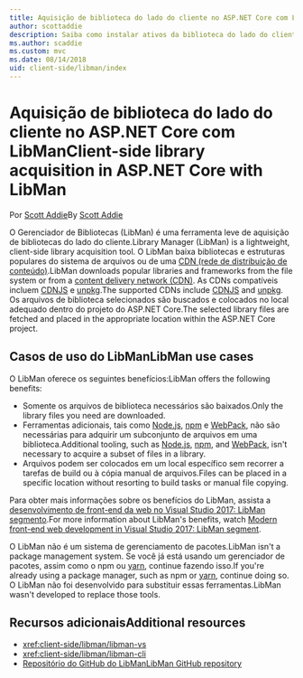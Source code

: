 ```yaml
---
title: Aquisição de biblioteca do lado do cliente no ASP.NET Core com LibMan
author: scottaddie
description: Saiba como instalar ativos da biblioteca do lado do cliente em um projeto do ASP.NET Core usando o Gerenciador de Bibliotecas (LibMan).
ms.author: scaddie
ms.custom: mvc
ms.date: 08/14/2018
uid: client-side/libman/index
---
```

# <a name="client-side-library-acquisition-in-aspnet-core-with-libman"></a><span data-ttu-id="d1465-103">Aquisição de biblioteca do lado do cliente no ASP.NET Core com LibMan</span><span class="sxs-lookup"><span data-stu-id="d1465-103">Client-side library acquisition in ASP.NET Core with LibMan</span></span>

<span data-ttu-id="d1465-104">Por [Scott Addie](https://twitter.com/Scott_Addie)</span><span class="sxs-lookup"><span data-stu-id="d1465-104">By [Scott Addie](https://twitter.com/Scott_Addie)</span></span>

<span data-ttu-id="d1465-105">O Gerenciador de Bibliotecas (LibMan) é uma ferramenta leve de aquisição de bibliotecas do lado do cliente.</span><span class="sxs-lookup"><span data-stu-id="d1465-105">Library Manager (LibMan) is a lightweight, client-side library acquisition tool.</span></span> <span data-ttu-id="d1465-106">O LibMan baixa bibliotecas e estruturas populares do sistema de arquivos ou de uma [CDN (rede de distribuição de conteúdo)](https://wikipedia.org/wiki/Content_delivery_network).</span><span class="sxs-lookup"><span data-stu-id="d1465-106">LibMan downloads popular libraries and frameworks from the file system or from a [content delivery network (CDN)](https://wikipedia.org/wiki/Content_delivery_network).</span></span> <span data-ttu-id="d1465-107">As CDNs compatíveis incluem [CDNJS](https://cdnjs.com/) e [unpkg](https://unpkg.com/#/).</span><span class="sxs-lookup"><span data-stu-id="d1465-107">The supported CDNs include [CDNJS](https://cdnjs.com/) and [unpkg](https://unpkg.com/#/).</span></span> <span data-ttu-id="d1465-108">Os arquivos de biblioteca selecionados são buscados e colocados no local adequado dentro do projeto do ASP.NET Core.</span><span class="sxs-lookup"><span data-stu-id="d1465-108">The selected library files are fetched and placed in the appropriate location within the ASP.NET Core project.</span></span>

## <a name="libman-use-cases"></a><span data-ttu-id="d1465-109">Casos de uso do LibMan</span><span class="sxs-lookup"><span data-stu-id="d1465-109">LibMan use cases</span></span>

<span data-ttu-id="d1465-110">O LibMan oferece os seguintes benefícios:</span><span class="sxs-lookup"><span data-stu-id="d1465-110">LibMan offers the following benefits:</span></span>

* <span data-ttu-id="d1465-111">Somente os arquivos de biblioteca necessários são baixados.</span><span class="sxs-lookup"><span data-stu-id="d1465-111">Only the library files you need are downloaded.</span></span>
* <span data-ttu-id="d1465-112">Ferramentas adicionais, tais como [Node.js](https://nodejs.org), [npm](https://www.npmjs.com) e [WebPack](https://webpack.js.org), não são necessárias para adquirir um subconjunto de arquivos em uma biblioteca.</span><span class="sxs-lookup"><span data-stu-id="d1465-112">Additional tooling, such as [Node.js](https://nodejs.org), [npm](https://www.npmjs.com), and [WebPack](https://webpack.js.org), isn't necessary to acquire a subset of files in a library.</span></span>
* <span data-ttu-id="d1465-113">Arquivos podem ser colocados em um local específico sem recorrer a tarefas de build ou à cópia manual de arquivos.</span><span class="sxs-lookup"><span data-stu-id="d1465-113">Files can be placed in a specific location without resorting to build tasks or manual file copying.</span></span>

<span data-ttu-id="d1465-114">Para obter mais informações sobre os benefícios do LibMan, assista a [desenvolvimento de front-end da web no Visual Studio 2017: LibMan segmento](https://channel9.msdn.com/Events/Build/2017/B8073#time=43m34s).</span><span class="sxs-lookup"><span data-stu-id="d1465-114">For more information about LibMan's benefits, watch [Modern front-end web development in Visual Studio 2017: LibMan segment](https://channel9.msdn.com/Events/Build/2017/B8073#time=43m34s).</span></span>

<span data-ttu-id="d1465-115">O LibMan não é um sistema de gerenciamento de pacotes.</span><span class="sxs-lookup"><span data-stu-id="d1465-115">LibMan isn't a package management system.</span></span> <span data-ttu-id="d1465-116">Se você já está usando um gerenciador de pacotes, assim como o npm ou [yarn](https://yarnpkg.com), continue fazendo isso.</span><span class="sxs-lookup"><span data-stu-id="d1465-116">If you're already using a package manager, such as npm or [yarn](https://yarnpkg.com), continue doing so.</span></span> <span data-ttu-id="d1465-117">O LibMan não foi desenvolvido para substituir essas ferramentas.</span><span class="sxs-lookup"><span data-stu-id="d1465-117">LibMan wasn't developed to replace those tools.</span></span>

## <a name="additional-resources"></a><span data-ttu-id="d1465-118">Recursos adicionais</span><span class="sxs-lookup"><span data-stu-id="d1465-118">Additional resources</span></span>

* <xref:client-side/libman/libman-vs>
* <xref:client-side/libman/libman-cli>
* [<span data-ttu-id="d1465-119">Repositório do GitHub do LibMan</span><span class="sxs-lookup"><span data-stu-id="d1465-119">LibMan GitHub repository</span></span>](https://github.com/aspnet/LibraryManager)

